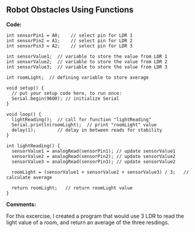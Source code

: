 ## Robot Obstacles Using Functions

**Code:**

```
int sensorPin1 = A0;    // select pin for LDR 1
int sensorPin2 = A1;    // select pin for LDR 2
int sensorPin3 = A2;    // select pin for LDR 3

int sensorValue1;  // variable to store the value from LDR 1
int sensorValue2;  // variable to store the value from LDR 2
int sensorValue3;  // variable to store the value from LDR 3

int roomLight;  // defining variable to store average

void setup() {
  // put your setup code here, to run once:
  Serial.begin(9600); // initialize Serial
}

void loop() {
  lightReading();  // call for function "lightReading"
  Serial.println(roomLight);  // print "roomLight" value
  delay(1);        // delay in between reads for stability
}

int lightReading() {
  sensorValue1 = analogRead(sensorPin1); // update sensorValue1
  sensorValue2 = analogRead(sensorPin2); // update sensorValue2
  sensorValue3 = analogRead(sensorPin3); // update sensorValue2

  roomLight = (sensorValue1 + sensorValue2 + sensorValue3) / 3;   // calculate average

  return roomLight;   // return roomLight value
}
```

**Comments:**

For this excercise, I created a program that would use 3 LDR to read the light value of a room, and return an average of the three resdings. 
